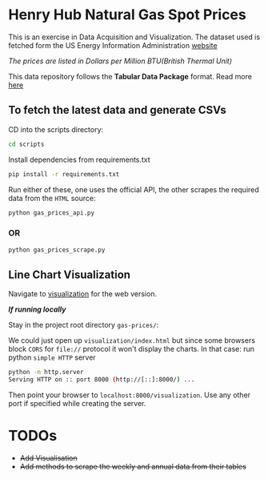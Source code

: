 # Henry Hub Natural Gas Spot Prices

This is an exercise in Data Acquisition and Visualization. The dataset used is fetched form the US Energy Information Administration [website](https://www.eia.gov/dnav/ng/hist/rngwhhdD.htm)

*The prices are listed in Dollars per Million BTU(British Thermal Unit)*

This data repository follows the **Tabular Data Package** format. Read more [here](https://datahub.io/docs/data-packages/tabular)


## To fetch the latest data and generate CSVs

CD into the scripts directory:
```bash
cd scripts
```

Install dependencies from requirements.txt
```bash
pip install -r requirements.txt 
```

Run either of these, one uses the official API, the other scrapes the required data from the `HTML` source:
```bash
python gas_prices_api.py
```
### OR
```bash
python gas_prices_scrape.py
```

## Line Chart Visualization

Navigate to [visualization](visualization/) for the web version.

***If running locally***

Stay in the project root directory `gas-prices/`:

We could just open up `visualization/index.html` but since some browsers block `CORS` for `file://` protocol it won't display the charts.
In that case: run python `simple HTTP` server
```bash
python -m http.server
Serving HTTP on :: port 8000 (http://[::]:8000/) ...
```
Then point your browser to `localhost:8000/visualization`. Use any other port if specified while creating the server.

# TODOs

- ~~Add Visualisation~~
- ~~Add methods to scrape the weekly and annual data from their tables~~